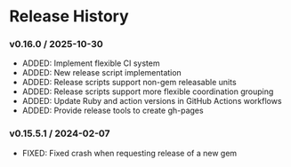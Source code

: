 # Release History

### v0.16.0 / 2025-10-30

* ADDED: Implement flexible CI system
* ADDED: New release script implementation
* ADDED: Release scripts support non-gem releasable units
* ADDED: Release scripts support more flexible coordination grouping
* ADDED: Update Ruby and action versions in GitHub Actions workflows
* ADDED: Provide release tools to create gh-pages

### v0.15.5.1 / 2024-02-07

* FIXED: Fixed crash when requesting release of a new gem

